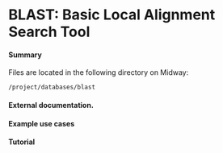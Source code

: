 # BLAST: Basic Local Alignment Search Tool

#### Summary

Files are located in the following directory on Midway:

`/project/databases/blast`

#### External documentation.

#### Example use cases

#### Tutorial
